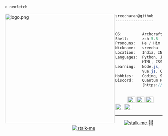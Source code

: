 ```zsh
> neofetch
```

<img align="left" src="https://raw.githubusercontent.com/5R33CH4/5R33CH4/main/assets/neofetch.png" alt="logo.png" width="350" /> 

```csharp
sreecharan@github
-----------------


OS:         Archcraft Linux x86_64
Shell:      zsh 5.8
Pronouns:   He / Him
Nickname:   sreecha
Location:   India, IN
Languages:  Python, JavaScript,
            HTML, CSS
Learning:   Node.js, React.js, MySQL,
            Vue.js, CPP
Hobbies:    Coding, Sports, Video-Games
Discord:    Quantum Pirate#6968    
            [https://discord.gg/zBfSCasSnX]
                     
```

<p align="left">
  &nbsp; &nbsp; &nbsp; &nbsp; &nbsp;
  <img alt="#474342" src="https://via.placeholder.com/15/474342/000000?text=+" width="25" height="20" />
  <img alt="#fbedf6" src="https://via.placeholder.com/15/4ca4eb/000000?text=+" width="25" height="20" />
  <img alt="#c9594d" src="https://via.placeholder.com/15/d74681/000000?text=+" width="25" height="20" />
  <img alt="#f8b9b2" src="https://via.placeholder.com/15/60409c/000000?text=+" width="25" height="20" />
  <img alt="#ae9c9d" src="https://via.placeholder.com/15/ae9c9d/000000?text=+" width="25" height="20" />
</p>

---
<p align="center">
            <a href="https://github.com/5R33CH4/5R33CH4/blob/main/stalk-me.md">
                        <img src="https://github.com/5R33CH4/backpack/blob/main/svg/badges/stalk-me.svg" alt="stalk-me">
            </a>
            ᲼᲼
            <a href="https://github.com/5R33CH4/5R33CH4/blob/main/about.md">
                        <img src="https://github.com/5R33CH4/backpack/blob/main/svg/badges/about-me.svg" alt="stalk-me">
            </a>
</p>
